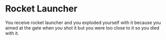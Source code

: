 # Rocket Launcher

You receive rocket launcher and you exploded yourself with it because you aimed at the gate when you shot it but you were too close to it so you died with it.